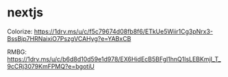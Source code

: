 # nextjs

Colorize: https://1drv.ms/u/c/f5c79674d08fb8f6/ETkUe5Wiir1Cg3pNrx3-BssBjp7HRNaixiO7PszgVCAHyg?e=YABxCB

RMBG: 
https://1drv.ms/u/c/b6d8d10d59e1d978/EX6HidEcB5BFgl1hnQ1lsLEBKmjI_T_9cCRj3079KmFPMQ?e=bgotiU
